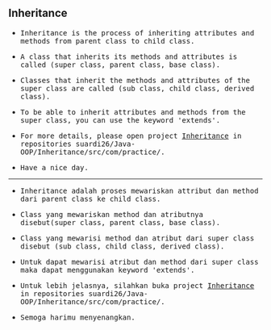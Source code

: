 ## Inheritance

-  <samp>Inheritance is the process of inheriting attributes and methods from parent class to child class. </samp>
 
-  <samp>A class that inherits its methods and attributes is called (super class, parent class, base class).</samp>
 
-  <samp>Classes that inherit the methods and attributes of the super class are called (sub class, child class, derived class).</samp>
 
-  <samp>To be able to inherit attributes and methods from the super class, you can use the keyword 'extends'.</samp>

- <samp>For more details, please open project [Inheritance](https://github.com/suardi26/Java-OOP/tree/main/Inheritance/src/com/practice) in repositories suardi26/Java-OOP/Inheritance/src/com/practice/.</samp>

- <samp>Have a nice day.</samp>

---

- <samp>Inheritance adalah proses mewariskan attribut dan method dari parent class ke child class.</samp>
 
- <samp>Class yang mewariskan method dan atributnya disebut(super class, parent class, base class).</samp>
 
- <samp>Class yang mewarisi method dan atribut dari super class disebut (sub class, child class, derived class).</samp>
 
- <samp>Untuk dapat mewarisi atribut dan method dari super class maka dapat menggunakan keyword 'extends'.</samp>

- <samp>Untuk lebih jelasnya, silahkan buka project [Inheritance](https://github.com/suardi26/Java-OOP/tree/main/Inheritance/src/com/practice) in repositories suardi26/Java-OOP/Inheritance/src/com/practice/.</samp>

- <samp>Semoga harimu menyenangkan.</samp>
